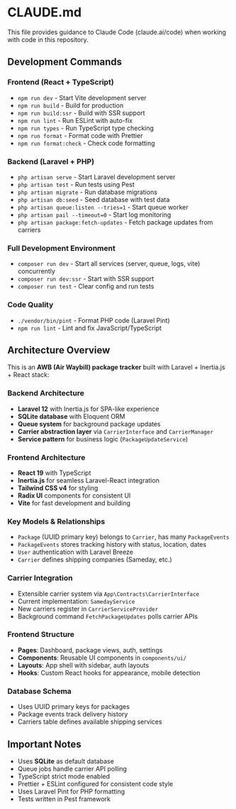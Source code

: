 # CLAUDE.md

This file provides guidance to Claude Code (claude.ai/code) when working with code in this repository.

## Development Commands

### Frontend (React + TypeScript)
- `npm run dev` - Start Vite development server
- `npm run build` - Build for production
- `npm run build:ssr` - Build with SSR support
- `npm run lint` - Run ESLint with auto-fix
- `npm run types` - Run TypeScript type checking
- `npm run format` - Format code with Prettier
- `npm run format:check` - Check code formatting

### Backend (Laravel + PHP)
- `php artisan serve` - Start Laravel development server
- `php artisan test` - Run tests using Pest
- `php artisan migrate` - Run database migrations
- `php artisan db:seed` - Seed database with test data
- `php artisan queue:listen --tries=1` - Start queue worker
- `php artisan pail --timeout=0` - Start log monitoring
- `php artisan package:fetch-updates` - Fetch package updates from carriers

### Full Development Environment
- `composer run dev` - Start all services (server, queue, logs, vite) concurrently
- `composer run dev:ssr` - Start with SSR support
- `composer run test` - Clear config and run tests

### Code Quality
- `./vendor/bin/pint` - Format PHP code (Laravel Pint)
- `npm run lint` - Lint and fix JavaScript/TypeScript

## Architecture Overview

This is an **AWB (Air Waybill) package tracker** built with Laravel + Inertia.js + React stack:

### Backend Architecture
- **Laravel 12** with Inertia.js for SPA-like experience
- **SQLite database** with Eloquent ORM
- **Queue system** for background package updates
- **Carrier abstraction layer** via `CarrierInterface` and `CarrierManager`
- **Service pattern** for business logic (`PackageUpdateService`)

### Frontend Architecture
- **React 19** with TypeScript
- **Inertia.js** for seamless Laravel-React integration
- **Tailwind CSS v4** for styling
- **Radix UI** components for consistent UI
- **Vite** for fast development and building

### Key Models & Relationships
- `Package` (UUID primary key) belongs to `Carrier`, has many `PackageEvents`
- `PackageEvents` stores tracking history with status, location, dates
- `User` authentication with Laravel Breeze
- `Carrier` defines shipping companies (Sameday, etc.)

### Carrier Integration
- Extensible carrier system via `App\Contracts\CarrierInterface`
- Current implementation: `SamedayService` 
- New carriers register in `CarrierServiceProvider`
- Background command `FetchPackageUpdates` polls carrier APIs

### Frontend Structure
- **Pages**: Dashboard, package views, auth, settings
- **Components**: Reusable UI components in `components/ui/`
- **Layouts**: App shell with sidebar, auth layouts
- **Hooks**: Custom React hooks for appearance, mobile detection

### Database Schema
- Uses UUID primary keys for packages
- Package events track delivery history
- Carriers table defines available shipping services

## Important Notes

- Uses **SQLite** as default database
- Queue jobs handle carrier API polling
- TypeScript strict mode enabled
- Prettier + ESLint configured for consistent code style
- Uses Laravel Pint for PHP formatting
- Tests written in Pest framework